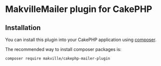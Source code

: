 # MakvilleMailer plugin for CakePHP

## Installation

You can install this plugin into your CakePHP application using [composer](https://getcomposer.org).

The recommended way to install composer packages is:

```
composer require makville/cakephp-mailer-plugin
```
